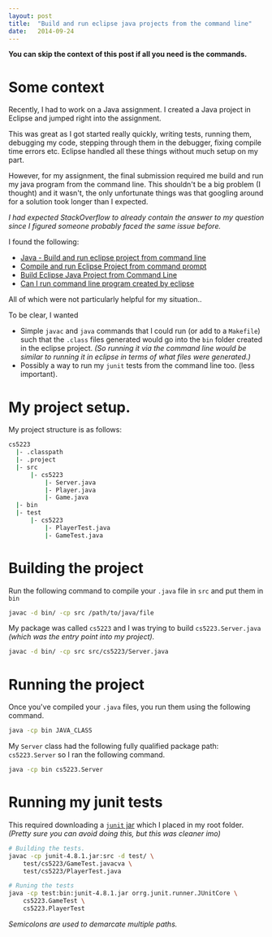 ```yaml
---
layout: post
title:  "Build and run eclipse java projects from the command line"
date:   2014-09-24
---
```

__You can skip the context of this post if all you need is the commands.__

# Some context
Recently, I had to work on a Java assignment. I created a Java project in
Eclipse and jumped right into the assignment.

This was great as I got started really quickly, writing tests, running them,
debugging my code, stepping through them in the debugger, fixing compile time
errors etc. Eclipse handled all these things without much setup on my part.

However, for my assignment, the final submission required me build and run my
java program from the command line. This shouldn't be a big problem (I thought)
and it wasn't, the only unfortunate things was that googling around for a solution
took longer than I expected.
<!--more-->

_I had expected StackOverflow to already contain the answer to my question since
I figured someone probably faced the same issue before._


I found the following:

- [Java - Build and run eclipse project from command line](http://stackoverflow.com/questions/5441565/java-build-and-run-eclipse-project-from-command-line)
- [Compile and run Eclipse Project from command prompt](http://stackoverflow.com/questions/18902934/compile-and-run-eclipse-project-from-command-prompt)
- [Build Eclipse Java Project from Command Line](http://stackoverflow.com/questions/206473/build-eclipse-java-project-from-command-line)
- [Can I run command line program created by eclipse](http://stackoverflow.com/questions/2276219/can-i-run-from-command-line-program-created-by-eclipse)

All of which were not particularly helpful for my situation..

To be clear, I wanted

- Simple `javac` and `java` commands that I could run (or
add to a `Makefile`) such that the `.class` files generated would go into the
`bin` folder created in the eclipse project. _(So running it via the command line
would be similar to running it in eclipse in terms of what files were
generated.)_
- Possibly a way to run my `junit` tests from the command line too. (less
  important).

# My project setup.
My project structure is as follows:

```bash
cs5223
  |- .classpath
  |- .project
  |- src
      |- cs5223
          |- Server.java
          |- Player.java
          |- Game.java
  |- bin
  |- test
      |- cs5223
          |- PlayerTest.java
          |- GameTest.java
```

# Building the project
Run the following command to compile your `.java` file in `src` and put them in `bin`

```bash
javac -d bin/ -cp src /path/to/java/file
```

 My package was called `cs5223` and I was trying to build `cs5223.Server.java`
 _(which was the entry point into my project)._

```bash
javac -d bin/ -cp src src/cs5223/Server.java
```

# Running the project
Once you've compiled your `.java` files, you run them using the following command.

```bash
java -cp bin JAVA_CLASS
```

My `Server` class had the following fully qualified package path:
`cs5223.Server` so I ran the following command.

```bash
java -cp bin cs5223.Server
```


# Running my junit tests
This required downloading a [`junit` jar](https://github.com/junit-team/junit/wiki/Download-and-Install)
which I placed in my root folder. _(Pretty sure you can avoid doing this, but this was cleaner imo)_

```bash
# Building the tests.
javac -cp junit-4.8.1.jar:src -d test/ \
    test/cs5223/GameTest.javacva \
    test/cs5223/PlayerTest.java

# Runing the tests
java -cp test:bin:junit-4.8.1.jar orrg.junit.runner.JUnitCore \
    cs5223.GameTest \
    cs5223.PlayerTest
```

_Semicolons are used to demarcate multiple paths._

